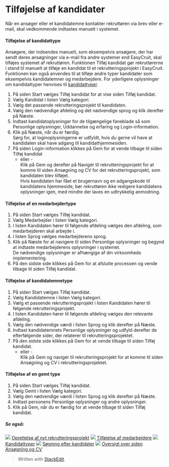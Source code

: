 # Tilføjelse af kandidater

Når en ansøger eller et kandidatemne kontakter rekruttøren via brev eller e-mail, skal vedkommende indtastes manuelt i systemet.

#### Tilføjelse af kandidattype

Ansøgere, der indsendes manuelt, som eksempelvis ansøgere, der har sendt deres ansøgninger via e-mail fra andre systemer end EasyCruit, skal tilføjes systemet af rekruttøren. Funktionen  Tilføj kandidat  gør rekruttørerne i stand til manuelt at tilføje en kandidat til et rekrutteringsprojekt i EasyCruit. Funktionen kan også anvendes til at tilføje andre typer kandidater som eksempelvis kandidatemner og medarbejdere. For yderligere oplysninger om kandidattyper henvises til  [kandidattyper](candidate_types.htm).

1.  På siden  Start  vælges  Tilføj kandidat  for at vise siden  Tilføj kandidat.
2.  Vælg  Kandidat  i listen  Vælg kategori.
3.  Vælg det passende rekrutteringsprojekt til kandidaten.
4.  Vælg den nødvendige afdeling og det nødvendige sprog og klik derefter på  Næste.
5.  Indtast kandidatoplysninger for de tilgængelige faneblade så som  Personlige oplysninger,  Uddannelse og erfaring  og  Login-information.
6.  Klik på  Næste, når du er færdig.  
    Sørg for, at loginoplysningerne er udfyldt, hvis du gerne vil have at kandidaten skal have adgang til kandidathjemmesiden.
7.  På siden  Login-information  klikkes på  Gem  for at vende tilbage til siden  Tilføj kandidat  
    - eller -  
    Klik på  Gem  og derefter på  Navigér til rekrutteringsprojekt  for at komme til siden  Ansøgning og CV  for det rekrutteringsprojekt, som kandidaten blev tilføjet.  
    Hvis kandidaten har fået et brugernavn og en adgangskode til kandidatens hjemmeside, bør rekruttøren ikke redigere kandidatens oplysninger igen, med mindre der laves en udtrykkelig anmodning.

#### Tilføjelse af en medarbejdertype

1.  På siden  Start  vælges  Tilføj kandidat.
2.  Vælg  Medarbejder  i listen  Vælg kategori.
3.  I listen  Kandidaten hører til følgende afdeling  vælges den afdeling, som medarbejderen skal arbejde i.
4.  I listen  Sprog  vælges medarbejderens sprog.
5.  Klik på  Næste  for at navigere til siden  Personlige oplysninger  og begynd at indtaste medarbejderens oplysninger i systemet.  
    De nødvendige oplysninger er afhængige af din virksomheds implementering.
6.  På den sidste side klikkes på  Gem  for at afslutte processen og vende tilbage til siden  Tilføj kandidat.

#### Tilføjelse af kandidatemnetype

1.  På siden  Start  vælges  Tilføj kandidat.
2.  Vælg  Kandidatemne  i listen  Vælg kategori.
3.  Vælg et passende rekrutteringsprojekt i listen  Kandidaten hører til følgende rekrutteringsprojekt.
4.  I listen  Kandidaten hører til følgende afdeling  vælges den relevante afdeling.
5.  Vælg den nødvendige værdi i listen  Sprog  og klik derefter på  Næste.
6.  Indtast kandidatemnets  Personlige oplysninger  og udfyld derefter de efterfølgende sider, der relaterer til rekrutteringsprojektet.
7.  På den sidste side klikkes på  Gem  for at vende tilbage til siden  Tilføj kandidat.  
    - eller -  
    Klik på  Gem og navigér til rekrutteringsprojekt  for at komme til siden  Ansøgning og CV  i rekrutteringsprojektet.

#### Tilføjelse af en gemt type

1.  På siden  Start  vælges  Tilføj kandidat.
2.  Vælg  Gemt  i listen  Vælg kategori.
3.  Vælg den nødvendige værdi i listen  Sprog  og klik derefter på  Næste.
4.  Indtast personens  Personlige oplysninger  og andre oplysninger.
5.  Klik på  Gem, når du er færdig for at vende tilbage til siden  Tilføj kandidat.

##### Se også:

![](../Resources/Images/icon-document-link.png)  [Oprettelse af nyt rekrutteringsprojekt](creating_a_new_vacancy.htm)
![](../Resources/Images/icon-document-link.png)  [Tilføjelse af medarbejdere](adding_employees.htm)
![](../Resources/Images/icon-document-link.png)  [Kandidattyper](candidate_types.htm)
![](../Resources/Images/icon-document-link.png)  [Søgning efter kandidater](searching_for_candidates.htm)
![](../Resources/Images/icon-document-link.png)  [Oversigt over siden Ansøgning og CV](application_and_cv_page_overview.htm)


> Written with [StackEdit](https://stackedit.io/).
<!--stackedit_data:
eyJoaXN0b3J5IjpbMTc2Nzk0MjYzOV19
-->